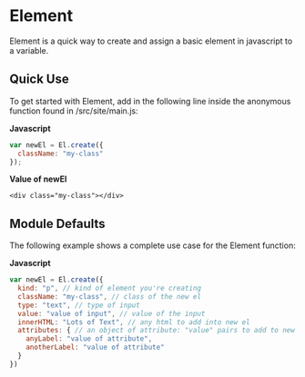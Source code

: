 # Element

Element is a quick way to create and assign a basic element in javascript to a variable.

## Quick Use

To get started with Element, add in the following line inside the anonymous function found in /src/site/main.js:

**Javascript**

```js
var newEl = El.create({
  className: "my-class"
});
```

**Value of newEl**

```
<div class="my-class"></div>
```

## Module Defaults

The following example shows a complete use case for the Element function:

**Javascript**

```js
var newEl = El.create({
  kind: "p", // kind of element you're creating
  className: "my-class", // class of the new el
  type: "text", // type of input
  value: "value of input", // value of the input
  innerHTML: "Lots of Text", // any html to add into new el
  attributes: { // an object of attribute: "value" pairs to add to new el
    anyLabel: "value of attribute",
    anotherLabel: "value of attribute"
  }
})
```
